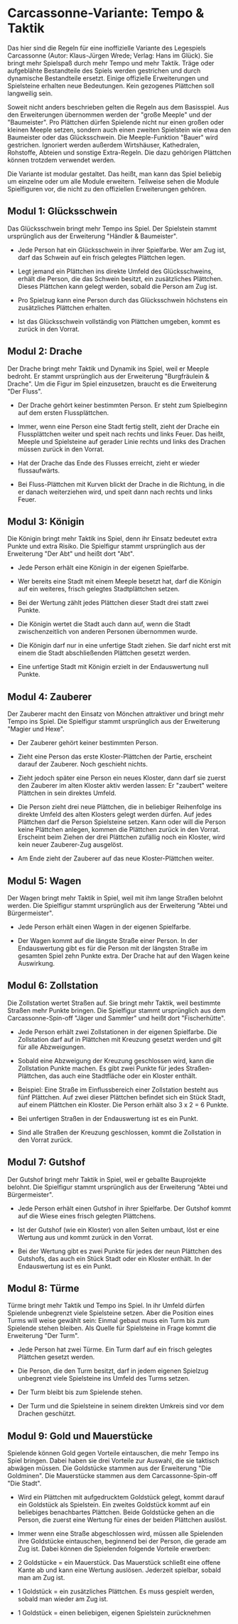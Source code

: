 # Carcassonne-Variante: Tempo & Taktik

Das hier sind die Regeln für eine inoffizielle Variante des Legespiels Carcassonne (Autor: Klaus-Jürgen Wrede; Verlag: Hans im Glück). Sie bringt mehr Spielspaß durch mehr Tempo und mehr Taktik. Träge oder aufgeblähte Bestandteile des Spiels werden gestrichen und durch dynamische Bestandteile ersetzt. Einige offizielle Erweiterungen und Spielsteine erhalten neue Bedeutungen. Kein gezogenes Plättchen soll langweilig sein.

Soweit nicht anders beschrieben gelten die Regeln aus dem Basisspiel. Aus den Erweiterungen übernommen werden der "große Meeple" und der "Baumeister". Pro Plättchen dürfen Spielende nicht nur einen großen oder kleinen Meeple setzen, sondern auch einen zweiten Spielstein wie etwa den Baumeister oder das Glücksschwein. Die Meeple-Funktion "Bauer" wird gestrichen. Ignoriert werden außerdem Wirtshäuser, Kathedralen, Rohstoffe, Abteien und sonstige Extra-Regeln. Die dazu gehörigen Plättchen können trotzdem verwendet werden. 

Die Variante ist modular gestaltet. Das heißt, man kann das Spiel beliebig um einzelne oder um alle Module erweitern. Teilweise sehen die Module Spielfiguren vor, die nicht zu den offiziellen Erweiterungen gehören.

## Modul 1: Glücksschwein
Das Glücksschwein bringt mehr Tempo ins Spiel. Der Spielstein stammt ursprünglich aus der Erweiterung "Händler & Baumeister".

- Jede Person hat ein Glücksschwein in ihrer Spielfarbe. Wer am Zug ist, darf das Schwein auf ein frisch gelegtes Plättchen legen.
	
- Legt jemand ein Plättchen ins direkte Umfeld des Glücksschweins, erhält die Person, die das Schwein besitzt, ein zusätzliches Plättchen. Dieses Plättchen kann gelegt werden, sobald die Person am Zug ist. 
	
- Pro Spielzug kann eine Person durch das Glücksschwein höchstens ein zusätzliches Plättchen erhalten.
	
- Ist das Glücksschwein vollständig von Plättchen umgeben, kommt es zurück in den Vorrat.

## Modul 2: Drache
Der Drache bringt mehr Taktik und Dynamik ins Spiel, weil er Meeple bedroht. Er stammt ursprünglich aus der Erweiterung "Burgfräulein & Drache". Um die Figur im Spiel einzusetzen, braucht es die Erweiterung "Der Fluss".

- Der Drache gehört keiner bestimmten Person. Er steht zum Spielbeginn auf dem ersten Flussplättchen. 

- Immer, wenn eine Person eine Stadt fertig stellt, zieht der Drache ein Flussplättchen weiter und speit nach rechts und links Feuer. Das heißt, Meeple und Spielsteine auf gerader Linie rechts und links des Drachen müssen zurück in den Vorrat.
 
- Hat der Drache das Ende des Flusses erreicht, zieht er wieder flussaufwärts. 

- Bei Fluss-Plättchen mit Kurven blickt der Drache in die Richtung, in die er danach weiterziehen wird, und speit dann nach rechts und links Feuer.

## Modul 3: Königin
Die Königin bringt mehr Taktik ins Spiel, denn ihr Einsatz bedeutet extra Punkte und extra Risiko. Die Spielfigur stammt ursprünglich aus der Erweiterung "Der Abt" und heißt dort "Abt".

- Jede Person erhält eine Königin in der eigenen Spielfarbe.

- Wer bereits eine Stadt mit einem Meeple besetzt hat, darf die Königin auf ein weiteres, frisch gelegtes Stadtplättchen setzen.

- Bei der Wertung zählt jedes Plättchen dieser Stadt drei statt zwei Punkte.

- Die Königin wertet die Stadt auch dann auf, wenn die Stadt zwischenzeitlich von anderen Personen übernommen wurde.

- Die Königin darf nur in eine unfertige Stadt ziehen. Sie darf nicht erst mit einem die Stadt abschließenden Plättchen gesetzt werden.

- Eine unfertige Stadt mit Königin erzielt in der Endauswertung null Punkte.

## Modul 4: Zauberer
Der Zauberer macht den Einsatz von Mönchen attraktiver und bringt mehr Tempo ins Spiel. Die Spielfigur stammt ursprünglich aus der Erweiterung "Magier und Hexe".

- Der Zauberer gehört keiner bestimmten Person.

- Zieht eine Person das erste Kloster-Plättchen der Partie, erscheint darauf der Zauberer. Noch geschieht nichts.

- Zieht jedoch später eine Person ein neues Kloster, dann darf sie zuerst den Zauberer im alten Kloster aktiv werden lassen: Er "zaubert" weitere Plättchen in sein direktes Umfeld.

- Die Person zieht drei neue Plättchen, die in beliebiger Reihenfolge ins direkte Umfeld des alten Klosters gelegt werden dürfen. Auf jedes Plättchen darf die Person Spielsteine setzen. Kann oder will die Person keine Plättchen anlegen, kommen die Plättchen zurück in den Vorrat. Erscheint beim Ziehen der drei Plättchen zufällig noch ein Kloster, wird kein neuer Zauberer-Zug ausgelöst.

- Am Ende zieht der Zauberer auf das neue Kloster-Plättchen weiter.

## Modul 5: Wagen
Der Wagen bringt mehr Taktik in Spiel, weil mit ihm lange Straßen belohnt werden. Die Spielfigur stammt ursprünglich aus der Erweiterung "Abtei und Bürgermeister".

- Jede Person erhält einen Wagen in der eigenen Spielfarbe.

-  Der Wagen kommt auf die längste Straße einer Person. In der Endauswertung gibt es für die Person mit der längsten Straße im gesamten Spiel zehn Punkte extra. Der Drache hat auf den Wagen keine Auswirkung.

## Modul 6: Zollstation
Die Zollstation wertet Straßen auf. Sie bringt mehr Taktik, weil bestimmte Straßen mehr Punkte bringen. Die Spielfigur stammt ursprünglich aus dem Carcassonne-Spin-off "Jäger und Sammler" und heißt dort "Fischerhütte".

- Jede Person erhält zwei Zollstationen in der eigenen Spielfarbe. Die Zollstation darf auf in Plättchen mit Kreuzung gesetzt werden und gilt für alle Abzweigungen.

- Sobald eine Abzweigung der Kreuzung geschlossen wird, kann die Zollstation Punkte machen. Es gibt zwei Punkte für jedes Straßen-Plättchen, das auch eine Stadtfläche oder ein Kloster enthält.

- Beispiel: Eine Straße im Einflussbereich einer Zollstation besteht aus fünf Plättchen. Auf zwei dieser Plättchen befindet sich ein Stück Stadt, auf einem Plättchen ein Kloster. Die Person erhält also 3 x 2 = 6 Punkte.

- Bei unfertigen Straßen in der Endauswertung ist es ein Punkt.

- Sind alle Straßen der Kreuzung geschlossen, kommt die Zollstation in den Vorrat zurück. 

## Modul 7: Gutshof
Der Gutshof bringt mehr Taktik in Spiel, weil er geballte Bauprojekte belohnt. Die Spielfigur stammt ursprünglich aus der Erweiterung "Abtei und Bürgermeister".

- Jede Person erhält einen Gutshof in ihrer Spielfarbe. Der Gutshof kommt auf die Wiese eines frisch gelegten Plättchens. 

- Ist der Gutshof (wie ein Kloster) von allen Seiten umbaut, löst er eine Wertung aus und kommt zurück in den Vorrat.

- Bei der Wertung gibt es zwei Punkte für jedes der neun Plättchen des Gutshofs, das auch ein Stück Stadt oder ein Kloster enthält. In der Endauswertung ist es ein Punkt.

## Modul 8: Türme
Türme bringt mehr Taktik und Tempo ins Spiel. In ihr Umfeld dürfen Spielende unbegrenzt viele Spielsteine setzen. Aber die Position eines Turms will weise gewählt sein: Einmal gebaut muss ein Turm bis zum Spielende stehen bleiben. Als Quelle für Spielsteine in Frage kommt die Erweiterung "Der Turm".

- Jede Person hat zwei Türme. Ein Turm darf auf ein frisch gelegtes Plättchen gesetzt werden.

- Die Person, die den Turm besitzt, darf in jedem eigenen Spielzug unbegrenzt viele Spielsteine ins Umfeld des Turms setzen.

- Der Turm bleibt bis zum Spielende stehen.

- Der Turm und die Spielsteine in seinem direkten Umkreis sind vor dem Drachen geschützt.

## Modul 9: Gold und Mauerstücke
Spielende können Gold gegen Vorteile eintauschen, die mehr Tempo ins Spiel bringen. Dabei haben sie drei Vorteile zur Auswahl, die sie taktisch abwägen müssen. Die Goldstücke stammen aus der Erweiterung "Die Goldminen". Die Mauerstücke stammen aus dem Carcassonne-Spin-off "Die Stadt".

- Wird ein Plättchen mit aufgedrucktem Goldstück gelegt, kommt darauf ein Goldstück als Spielstein. Ein zweites Goldstück kommt auf ein beliebiges benachbartes Plättchen. 
Beide Goldstücke gehen an die Person, die zuerst eine Wertung für eines der beiden Plättchen auslöst.

- Immer wenn eine Straße abgeschlossen wird, müssen alle Spielenden ihre Goldstücke eintauschen, beginnend bei der Person, die gerade am Zug ist. Dabei können die Spielenden folgende Vorteile erwerben:

- 2 Goldstücke = ein Mauerstück. Das Mauerstück schließt eine offene Kante ab und kann eine Wertung auslösen. Jederzeit spielbar, sobald man am Zug ist.

- 1 Goldstück = ein zusätzliches Plättchen. Es muss gespielt werden, sobald man wieder am Zug ist.

- 1 Goldstück = einen beliebigen, eigenen Spielstein zurücknehmen
